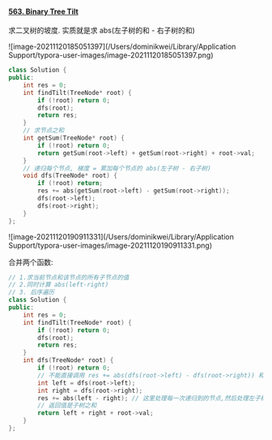 #### [563. Binary Tree Tilt](https://leetcode-cn.com/problems/binary-tree-tilt/)

求二叉树的坡度.  实质就是求 abs(左子树的和 - 右子树的和)

![image-20211120185051397](/Users/dominikwei/Library/Application Support/typora-user-images/image-20211120185051397.png)

```c++
class Solution {
public:
    int res = 0;
    int findTilt(TreeNode* root) {
        if (!root) return 0;
        dfs(root);
        return res;
    }
    // 求节点之和
    int getSum(TreeNode* root) {
        if (!root) return 0;
        return getSum(root->left) + getSum(root->right) + root->val;
    }
    // 递归每个节点, 梯度 = 累加每个节点的 abs(左子树 - 右子树)
    void dfs(TreeNode* root) {
        if (!root) return;
        res += abs(getSum(root->left) - getSum(root->right));
        dfs(root->left);
        dfs(root->right);
    }
};
```

![image-20211120190911331](/Users/dominikwei/Library/Application Support/typora-user-images/image-20211120190911331.png)

合并两个函数:

```c++
// 1.求当前节点和该节点的所有子节点的值
// 2.同时计算 abs(left-right)
// 3. 后序遍历
class Solution {
public:
    int res = 0;
    int findTilt(TreeNode* root) {
        if (!root) return 0;
        dfs(root);
        return res;
    }
    int dfs(TreeNode* root) {
        if (!root) return 0;
        // 不能直接调用 res += abs(dfs(root->left) - dfs(root->right)) 和 dfs(root->left) + dfs(root->right) + root->val; 会多执行.
        int left = dfs(root->left);
        int right = dfs(root->right);
        res += abs(left - right); // 这里处理每一次递归到的节点,然后处理左子树的和 - 右子树的和 的绝对值
      	// 返回值是子树之和
        return left + right + root->val;
    }
};
```

